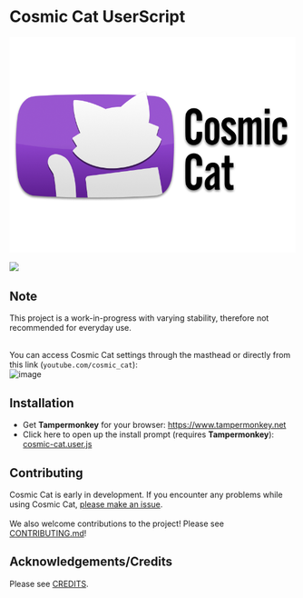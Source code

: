 # Cosmic Cat UserScript
<p align="center">
    <picture>
        <source media="(prefers-color-scheme: dark)" srcset="https://github.com/thistlecafe/cosmic-cat-branding/blob/main/banner_light.png?raw=true">
        <img src="https://github.com/thistlecafe/cosmic-cat-branding/blob/main/banner.png?raw=true" alt="Cosmic Cat Banner">
    </picture>
</p>

![](https://img.shields.io/badge/version-0.6.x-purple?style=flat-square)

## Note
This project is a work-in-progress with varying stability, therefore not recommended for everyday use.<br/><br/>

You can access Cosmic Cat settings through the masthead or directly from this link (`youtube.com/cosmic_cat`):<br/>![image](https://github.com/thistlecafe/cosmic-cat/assets/79811506/3cc61d60-b9db-44a6-b8c5-eb858f83db08)


## Installation
- Get **Tampermonkey** for your browser: https://www.tampermonkey.net<br/>
- Click here to open up the install prompt (requires **Tampermonkey**): [cosmic-cat.user.js](https://github.com/ciulinuwu/cosmic-cat/raw/main/cosmic-cat.user.js)

## Contributing
Cosmic Cat is early in development. If you encounter any problems while using Cosmic Cat, [please make an issue](https://github.com/thistlecafe/cosmic-cat/issues/new?template=bug-issue.yml).<br/></br>
We also welcome contributions to the project! Please see [CONTRIBUTING.md](https://github.com/thistlecafe/cosmic-cat/blob/main/CONTRIBUTING.md)!
 
## Acknowledgements/Credits
Please see [CREDITS](https://github.com/thistlecafe/cosmic-cat/blob/main/CREDITS).
